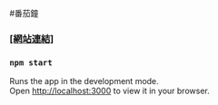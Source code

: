 #番茄鐘

### [[網站連結]](https://kuaruou.github.io/react-pomodoro-timer/) ###

### `npm start`

Runs the app in the development mode.\
Open [http://localhost:3000](http://localhost:3000) to view it in your browser.


